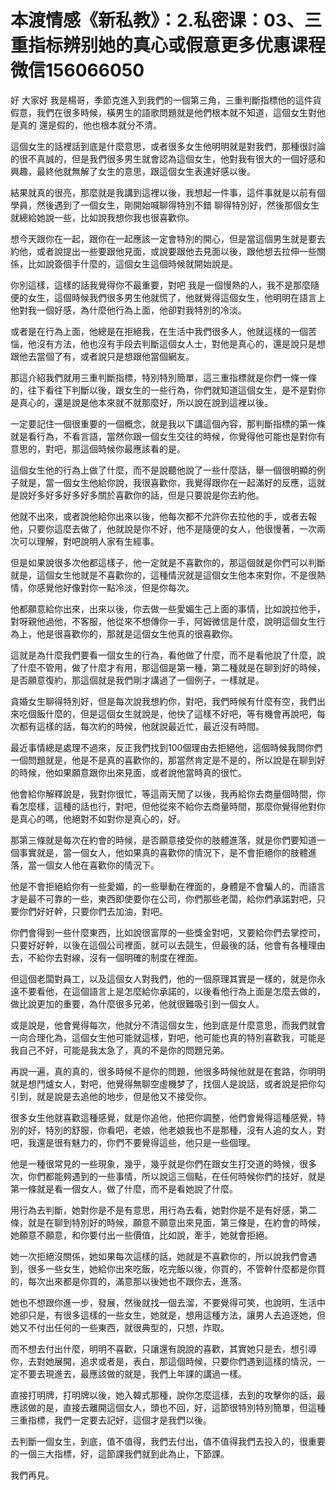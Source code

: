 # 本渡情感《新私教》：2.私密课：03、三重指标辨别她的真心或假意​更多优惠课程微信156066050

好 大家好 我是楊哥，季節克進入到我們的一個第三角，三重判斷指標他的這件貨假意，我們在很多時候，橫男生的語歌問題就是他們根本就不知道，這個女生對他是真的 還是假的，他也根本就分不清。

這個女生的話裡話到底是什麼意思，或者很多女生他明明就是對我們，那種很討論的很不真誠的，但是我們很多男生就會認為這個女生，他對我有很大的一個好感和興趣，最終他就無解了女生的意思，跟這個女生表達好感以後。

結果就真的很亮，那麼就是我講到這裡以後，我想起一件事，這件事就是以前有個學員，然後遇到了一個女生，剛開始喊聊得特別不錯 聊得特別好，然後那個女生就總給她說一些，比如說我想你我也很喜歡你。

想今天跟你在一起，跟你在一起應該一定會特別的開心，但是當這個男生就是要去約他，或者說提出一些要跟他見面，或說要跟他去見面以後，跟他想去拉伸一些關係，比如說簽個手什麼的，這個女生這個時候就開始說是。

你別這樣，這樣的話我覺得你不最重要，對吧 我是一個慢熱的人，我不是那麼隨便的女生，這個時候我們很多男生他就慌了，他就覺得這個女生，他明明在語言上他對我一個好感，為什麼他行為上面，他卻對我特別的冷淡。

或者是在行為上面，他總是在拒絕我，在生活中我們很多人，他就這樣的一個苦惱，他沒有方法，他也沒有手段去判斷這個女人士，對他是真心的，還是說只是想跟他去當個了有，或者說只是想跟他當個網友。

那這介紹我們就用三重判斷指標，特別特別簡單，這三重指標就是你們一條一條的，往下看往下判斷以後，跟女生的一些行為，你們就知道這個女生，是不是對你是真心的，還是說是他本來就不就那麼好，所以說在說到這裡以後。

一定要記住一個很重要的一個概念，就是我以下講這個內容，那判斷指標的第一條就是看行為，不看言語，當然你跟一個女生交往的時候，你覺得他可能也是對你有意思的，對吧，那這個時候你最應該看的是。

這個女生他的行為上做了什麼，而不是說聽他說了一些什麼話，舉一個很明顯的例子就是，當一個女生他給你說，我很喜歡你，我覺得跟你在一起滿好的反應，這就是說好多好多好多好多關於喜歡你的話，但是只要說是你去約他。

他就不出來，或者說他給你出來以後，他每次都不允許你去拉他的手，或者去報他，只要你這麼去做了，他就說是你不好，他不是隨便的女人，他很慢著，一次兩次可以理解，對吧說明人家有生經事。

但是如果說很多次他都這樣子，他一定就是不喜歡你的，那這個就是你們可以判斷就是，這個女生他就是不喜歡你的，這種情況就是這個女生他本來對你，不是很熱情，你感覺他好像對你一點冷淡，但是你每次。

他都願意給你出來，出來以後，你去做一些愛媚生己上面的事情，比如說拉他手，對呀親他過他，不客服，他從來不想傳你一手，阿姆微信是什麼，說明這個女生行為上，他是很喜歡你的，那就是這個女生他真的很喜歡你。

這就是為什麼我們要看一個女生的行為，看他做了什麼，而不是看他說了什麼，說了什麼不管用，做了什麼才有用，那這個是第一種，第二種就是在聊到好的時候，是否願意復約，那這個就是我們剛才講過了一個例子，一樣就是。

貪婚女生聊得特別好，但是每次說我想約你，對吧，我們時候有什麼有空，我們出來吃個飯什麼的，但是這個女生就說是，他快了這樣不好吧，等有機會再說吧，每次都有這樣的話，每次約的時候，他就說最近忙，最近沒有時間。

最近事情總是處理不過來，反正我們找到100個理由去拒絕他，這個時候我問你們一個問題就是，他是不是真的喜歡你的，那當然肯定是不是的，所以說是在聊到好的時候，他如果願意跟你出來見面，或者說他當時真的很忙。

他會給你解釋說是，我對你很忙，等這兩天閒了以後，我再給你去商量個時間，你看怎麼樣，這種的話也行，對吧，但他從來不給你去商量時間，那麼你覺得他對你是真心的嗎，他絕對不如對你是真心的，好。

那第三條就是每次在約會的時候，是否願意接受你的肢體進落，就是你們要知道一個事實就是，當一個女人，他如果真的喜歡你的情況下，是不會拒絕你的肢體進落，當一個女人他在喜歡你的情況下。

他是不會拒絕給你有一些愛媚，的一些舉動在裡面的，身體是不會騙人的，而語言才是最不可靠的一些，東西即使要你在公司，你們那些老闆，給你們承諾對吧，只要你們好好幹，只要你們去加油，對吧。

你們會得到一些什麼東西，比如說很富厚的一些獎金對吧，又要給你們去掌控司，只要好好幹，以後在這個公司裡面，就可以去競生，但最後的話，他會有各種理由去，不給你去對線，沒有一個明確的制度在裡面。

但這個老闆對員工，以及這個女人對我們，他的一個原理其實是一樣的，就是你永遠不要看他，在這個語言上是怎麼給你承諾的，以後看他行為上面是怎麼去做的，做比說更加的重要，為什麼很多兄弟，他就很難吸引到一個女人。

或是說是，他會覺得每次，他就分不清這個女生，他到底是什麼意思，而我們就會一向合理化為，這個女生他可能就這樣，對吧，他可能也真的特別喜歡我，可能是我自己不好，可能是我太急了，真的不是你的問題兄弟。

再說一遍，真的真的，很多時候不是你的問題，他很多時候他就是在套路，你明明就是想鬥爐女人，對吧，他覺得無聊空虛機梦了，找個人是說話，或者說是把你勾引到，就是說是去追他的地步，但是他又不接受你。

很多女生他就喜歡這種感覺，就是你追他，他把你調整，他們會覺得這種感覺，特別的好，特別的舒服，你看吧，老娘，他老娘我也不是那種，沒有人追的女人，對吧，我還是很有魅力的，你們不要覺得這些，他只是一些個理。

他是一種很常見的一些現象，幾乎，幾乎就是你們在跟女生打交道的時候，很多次，你們都能夠遇到的一些事情，所以說這三個點，在任何時候你們的技好，就是第一條就是看一個女人，做了什麼，而不是看她說了什麼。

用行為去判斷，她對你是不是有意思，用行為去看，她對你是不是有好感，第二條，就是在聊到特別好的時候，願意不願意出來見面，第三條是，在約會的時候，她願意不願意，和你要付出一些價值，比如說，牽手，她就會拒絕。

她一次拒絕沒關係，她如果每次這樣的話，她就是不喜歡你的，所以說我們會遇到，很多一些女生，她給你出來吃飯，吃完飯以後，你買的，不管幹什麼都是你買的，每次出來都是你買的，滿意那以後她也不跟你去，進落。

她也不想跟你進一步，發展，然後就找一個去溜，不要覺得可笑，也說明，生活中她卻只是，有很多這樣的一些女生，她就是，想用這種方法，讓男人去追逐她，但她又不付出任何的一些東西，就很典型的，只想，炸取。

而不想去付出什麼，明明不喜歡，只讓還有說說的喜歡，其實她只是去，想引導你，去對她展開，追求或者是，表白，那這個時候，只要你們遇到這樣的情況，一定不要去現進去，最應該做的就是，我們上年課的講過一樣。

直接打明牌，打明牌以後，她入韓式那種，說你怎麼這樣，去到的攻擊你的話，最應該做的是，直接去離開這個女人，頭也不回，好，這節很特別特別簡單，但這種三重指標，我們一定要去記好，這個才是我們以後。

去判斷一個女生，到底，值不值得，我們去付出，值不值得我們去投入的，很重要的一個三大指標，好，這節課我們就到此為止，下節課。

我們再見。
